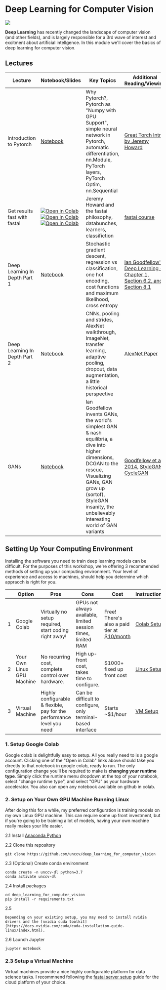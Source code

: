 # Deep Learning for Computer Vision

![](graphics/open_pose.gif)

**Deep Learning** has recently changed the landscape of computer vision (and other fields), and is largely responsible for a 3rd wave of interest and excitment about artificial intellgence. In this module we'll cover the basics of deep learning for computer vision. 

## Lectures

| Lecture | Notebook/Slides | Key Topics | Additional Reading/Viewing | 
| -------  | --------------- | ------------ | -------------------------- | 
| Introduction to Pytorch | [Notebook](https://github.com/unccv/deep_learning_for_computer_vision/blob/master/notebooks/introduction_to_pytorch.ipynb)| Why Pytorch?, Pytorch as "Numpy with GPU Support", simple neural network in Pytorch, automatic differentiation, nn.Module, PyTorch layers, PyTorch Optim, nn.Sequential | [Great Torch Intro by Jeremy Howard](https://pytorch.org/tutorials/beginner/nn_tutorial.html) |
| Get results fast with fastai | [![Open in Colab](https://colab.research.google.com/assets/colab-badge.svg)](https://colab.research.google.com/github/unccv/deep_learning_for_computer_vision/blob/master/notebooks/02-image-classification-with-fastai.ipynb) [![Open in Colab](https://colab.research.google.com/assets/colab-badge.svg)](https://colab.research.google.com/github/unccv/deep_learning_for_computer_vision/blob/master/notebooks/03-bounding-box-detection-with-fastai.ipynb) [![Open in Colab](https://colab.research.google.com/assets/colab-badge.svg)](https://colab.research.google.com/github/unccv/deep_learning_for_computer_vision/blob/master/notebooks/04-semantic-segmentation-with-fastai.ipynb) | Jeremy Howard and the fastai philosophy, databunches, learners, classifiction| [fastai course](https://github.com/fastai/course-v3)|
| Deep Learning In Depth Part 1| [Notebook](https://github.com/unccv/deep_learning_for_computer_vision/blob/master/notebooks/image_classification_part_1.ipynb) |Stochastic gradient descent, regression vs classification, one hot encoding, cost functions and maximum likelihood, cross entropy | [Ian Goodfellow's Deep Learning - Chapter 1, Section 6.2, and Section 8.1](https://www.deeplearningbook.org/) |
| Deep Learning In Depth Part 2| [Notebook](https://github.com/unccv/deep_learning_for_computer_vision/blob/master/notebooks/image_classification_part_2.ipynb) |CNNs, pooling and strides, AlexNet walkthrough, ImageNet, transfer learning, adaptive pooling, dropout, data augmentation, a little historical perspective | [AlexNet Paper](https://papers.nips.cc/paper/4824-imagenet-classification-with-deep-convolutional-neural-networks.pdf)|
|  GANs | [Notebook](https://github.com/unccv/deep_learning_for_computer_vision/blob/master/notebooks/Generative%20Adversarial%20Networks.ipynb) | Ian Goodfellow invents GANs, the world's simplest GAN & nash equilibria, a dive into higher dimensions, DCGAN to the rescue, Visualizing GANs, GAN grow up (sortof), StyleGAN insanity, the unbelievably interesting world of GAN variants | [Goodfellow et al 2014](https://arxiv.org/pdf/1406.2661.pdf), [StyleGAN](https://arxiv.org/pdf/1812.04948.pdf), [CycleGAN](https://arxiv.org/pdf/1703.10593.pdf)|


## Setting Up Your Computing Environment
Installing the software you need to train deep learning models can be difficult. For the purposes of this workshop, we're offering 3 recommended methods of setting up your computing environment. Your level of experience and access to machines, should help you determine which appraoch is right for you. 

| | Option | Pros | Cons | Cost | Instructions | 
| - | ------ | ---- | ---- | ---- | ------------ | 
| 1 | Google Colab | Virtually no setup required, start coding right away! | GPUs not always available, limited session times, limited RAM | Free! There's also a paid tier at [$10/month](https://colab.research.google.com/signup) | [Colab Setup](https://github.com/stephencwelch/dsgo-dl-workshop-summer-2020#21-setup-google-colab) |
| 2 | Your Own Linux GPU Machine | No recurring cost, complete control over hardware. | High up-front cost, takes time to configure. | $1000+ fixed up front cost | [Linux Setup](https://github.com/stephencwelch/dsgo-dl-workshop-summer-2020#22-setup-on-your-own-gpu-machine-running-linux) |
| 3 | Virtual Machine | Highly configurable & flexible, pay for the performance level you need | Can be difficult to configure, only terminal-based interface | Starts ~$1/hour | [VM Setup](https://github.com/stephencwelch/dsgo-dl-workshop-summer-2020#23-setup-a-virtual-machine) |

### 1. Setup Google Colab
Google colab is delightfully easy to setup. All you really need to is a google account. Clicking one of the "Open in Colab" links above should take you directly to that notebook in google colab, ready to run. The only configuration change you'll be required to make is **changing your runtime type**. Simply click the runtime menu dropdown at the top of your notebook, select "change runtime type", and select "GPU" as your hardware accelerator. You also can open any notebook available on github in colab. 

### 2. Setup on Your Own GPU Machine Running Linux
After doing this for a while, my preferred configuration is training models on my own Linux GPU machine. This can require some up front investment, but if you're going to be training a lot of models, having your own machine really makes your life easier. 

2.1 Install [Anaconda Python](https://www.anaconda.com/products/individual)

2.2 Clone this repository
```
git clone https://github.com/unccv/deep_learning_for_computer_vision

```

2.3 (Optional) Create conda environment
```
conda create -n unccv-dl python=3.7
conda activate unccv-dl
```

2.4 Install packages
```
cd deep_learning_for_computer_vision
pip install -r requirements.txt
```

2.5
```
Depending on your existing setup, you may need to install nvidia drivers and the [nvidia cuda toolkit](https://docs.nvidia.com/cuda/cuda-installation-guide-linux/index.html). 
```

2.6 Launch Jupyter
```
jupyter notebook
```

### 2.3 Setup a Virtual Machine
Virtual machines provide a nice highly configurable platform for data science tasks. I recommnend following the [fastai server setup](https://course.fast.ai/start_azure.html) guide for the cloud platform of your choice. 
